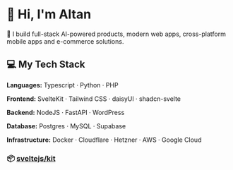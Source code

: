 # 👋 Hi, I'm Altan

🚀 I build full-stack AI-powered products, modern web apps, cross-platform mobile apps and e-commerce solutions.

## 💻 My Tech Stack

**Languages:** Typescript · Python · PHP

**Frontend:** SvelteKit · Tailwind CSS · daisyUI · shadcn-svelte

**Backend:** NodeJS · FastAPI · WordPress  

**Database:** Postgres · MySQL · Supabase

**Infrastructure:**  Docker · Cloudflare · Hetzner · AWS · Google Cloud

### 📦 [sveltejs/kit](https://github.com/sveltejs/kit)
